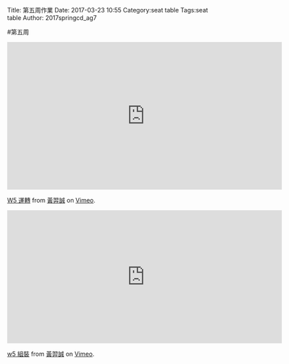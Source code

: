 Title: 第五周作業
Date: 2017-03-23 10:55
Category:seat table
Tags:seat table
Author: 2017springcd_ag7


<!-- PELICAN_END_SUMMARY -->

#第五周

<iframe src="https://player.vimeo.com/video/212934348" width="640" height="344" frameborder="0" webkitallowfullscreen mozallowfullscreen allowfullscreen></iframe>
<p><a href="https://vimeo.com/212934348">W5 運轉</a> from <a href="https://vimeo.com/user63666337">黃羿誠</a> on <a href="https://vimeo.com">Vimeo</a>.</p>

<iframe src="https://player.vimeo.com/video/212934312" width="640" height="310" frameborder="0" webkitallowfullscreen mozallowfullscreen allowfullscreen></iframe>
<p><a href="https://vimeo.com/212934312">w5 組裝</a> from <a href="https://vimeo.com/user63666337">黃羿誠</a> on <a href="https://vimeo.com">Vimeo</a>.</p>
